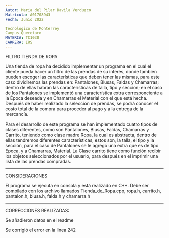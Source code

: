 ```yaml
---
Autor: Maria del Pilar Davila Verduzco
Matrícula: A01708943
Fecha: Junio 2022

Tecnologico de Monterrey
Campus Queretaro
MATERIA: TC1030
CARRERA: IRS
---
```


FILTRO TIENDA DE ROPA

Una tienda de ropa ha decidido implementar un programa en el cual el cliente pueda hacer un filtro de las prendas de su interés, donde también pueden escoger las características que deben tener las mismas, para este caso dividiremos las prendas en: Pantalones, Blusas, Faldas y Chamarras; dentro de ellas habrán las características de talla, tipo y seccion; en el caso de los Pantalones se implementó una característica extra corresponciente a la Época deseada y en Chamarras el Material con el que está hecha. Después de haber realizado la selección de prendas, se podrá conocer el costo total de la compra para proceder al pago y a la entrega de la mercancía.

Para el desarrollo de este programa se han implementado cuatro tipos de clases diferentes, como son Pantalones, Blusas, Faldas, Chamarras y Carrito, teniendo como clase madre Ropa, la cual es abstracta, dentro de ellas tendremos diferentes características, estos son, la talla, el tipo y la sección, para el caso de Pantalones se le agregó una extra que es de tipo Época, y a Chamarras, Material. La Clase carrito tiene como función recibir los objetos seleccionados por el usuario, para después en el imprimir una lista de las prendas compradas.

-----------------------------
CONSIDERACIONES

El programa se ejecuta en consola y está realizado en C++. 
Debe ser compilado con los archivo llamados Tienda_de_Ropa.cpp, ropa.h, carrito.h, pantalon.h, blusa.h, falda.h y chamarra.h

-----------------------------
CORRECCIONES REALIZADAS:

Se añadieron datos en el readme

Se corrigió el error en la linea 242
